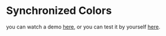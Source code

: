# Synchronized Colors

you can watch a demo [here](https://www.youtube.com/watch?v=gaCDKq2KxJI), or you can test it by yourself [here](https://jonkoala.github.io/demos/synchronized-colors/emissor.html).
